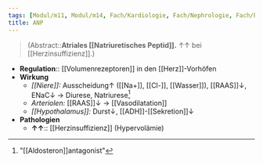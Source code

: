 ```yaml
---
tags: [Modul/m11, Modul/m14, Fach/Kardiologie, Fach/Nephrologie, Fach/Physiologie, Fach/Biochemie/Molekül, Fach/Biochemie, Fach/Biochemie/Hormon]
title: ANP
---
```

> (Abstract::**Atriales [[Natriuretisches Peptid]].** ↑↑ bei [[Herzinsuffizienz]].)
- **Regulation**:: [[Volumenrezeptoren]] in den [[Herz]]-Vorhöfen
- **Wirkung**
	- *[[Niere]]:* Ausscheidung↑ ([[Na+]], [[Cl-]], [[Wasser]]), [[RAAS]]↓, ENaC↓ → Diurese, Natriurese[^1]
	- *Arteriolen:* [[RAAS]]↓ → [[Vasodilatation]]
	- *[[Hypothalamus]]:* Durst↓, [[ADH]]-[[Sekretion]]↓
- **Pathologien**
	- **↑↑**:: [[Herzinsuffizienz]] (Hypervolämie)

[^1]: "[[Aldosteron]]antagonist"